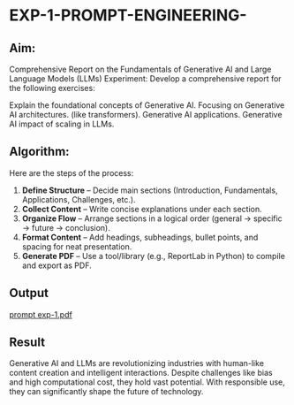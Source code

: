 # EXP-1-PROMPT-ENGINEERING-

## Aim: 
Comprehensive Report on the Fundamentals of Generative AI and Large Language Models (LLMs)
Experiment: Develop a comprehensive report for the following exercises:

Explain the foundational concepts of Generative AI.
Focusing on Generative AI architectures. (like transformers).
Generative AI applications.
Generative AI impact of scaling in LLMs.

## Algorithm:
Here are the steps of the process:

1. **Define Structure** – Decide main sections (Introduction, Fundamentals, Applications, Challenges, etc.).
2. **Collect Content** – Write concise explanations under each section.
3. **Organize Flow** – Arrange sections in a logical order (general → specific → future → conclusion).
4. **Format Content** – Add headings, subheadings, bullet points, and spacing for neat presentation.
5. **Generate PDF** – Use a tool/library (e.g., ReportLab in Python) to compile and export as PDF.


## Output
[prompt exp-1.pdf](https://github.com/user-attachments/files/22070869/prompt.exp-1.pdf)

## Result
Generative AI and LLMs are revolutionizing industries with human-like content creation and intelligent interactions. Despite challenges like bias and high computational cost, they hold vast potential. With responsible use, they can significantly shape the future of technology.

